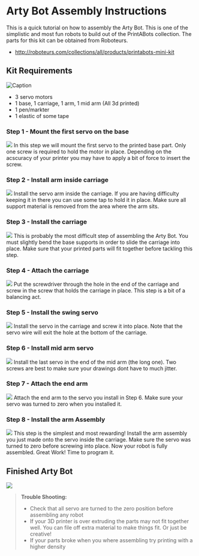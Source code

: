# Arty Bot Assembly Instructions #

This is a quick tutorial on how to assembly the Arty Bot. This is one of the simplistic and most fun robots to build out of the PrintABots collection. The parts for this kit can be obtained from Roboteurs.

- http://roboteurs.com/collections/all/products/printabots-mini-kit

## Kit Requirements ##
![](images/required_parts.png "Caption")
- 3 servo motors
- 1 base, 1 carriage, 1 arm, 1 mid arm (All 3d printed)
- 1 pen/markter
- 1 elastic of some tape

### Step 1 - Mount the first servo on the base ###
![](images/step1.png)
In this step we will mount the first servo to the printed base part. Only one screw is required to hold the motor in place. Depending on the acscuracy of your printer you may have to apply a bit of force to insert the screw.

### Step 2 - Install arm inside carriage ###
![](images/step2.png)
Install the servo arm inside the carriage. If you are having difficulty keeping it in there you can use some tap to hold it in place. Make sure all support material is removed from the area where the arm sits.

### Step 3 - Install the carriage ###
![](images/step3.png)
This is probably the most difficult step of assembling the Arty Bot. You must slightly bend the base supports in order to slide the carriage into place. Make sure that your printed parts will fit together before tackling this step.

### Step 4 - Attach the carriage ###
![](images/step4.png)
Put the screwdriver through the hole in the end of the carriage and screw in the screw that holds the carriage in place. This step is a bit of a balancing act.

### Step 5 - Install the swing servo ###
![](images/step5.png)
Install the servo in the carriage and screw it into place. Note that the servo wire will exit the hole at the bottom of the carriage.

### Step 6 - Install mid arm servo ###
![](images/step6.png)
Install the last servo in the end of the mid arm (the long one). Two screws are best to make sure your drawings dont have to much jitter.

### Step 7 - Attach the end arm ###
![](images/step7.png)
Attach the end arm to the servo you install in Step 6. Make sure your servo was turned to zero when you installed it.

### Step 8 - Install the arm Assembly ###
![](images/step8.png)
This step is the simplest and most rewarding! Install the arm assembly you just made onto the servo inside the carriage. Make sure the servo was turned to zero before screwing into place. Now your robot is fully assembled. Great Work! Time to program it.

## Finished Arty Bot ##
![](images/fin.png)

> **Trouble Shooting:**
>- Check that all servo are turned to the zero position before assembling any robot
>- If your 3D printer is over extruding the parts may not fit together well. You can file off extra material to make things fit. Or just be creative!
>- If your parts broke when you where assembling try printing with a higher density
